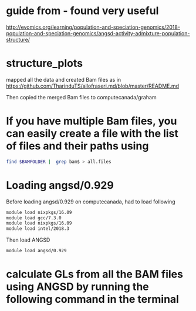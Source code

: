 # guide from - found very useful
http://evomics.org/learning/population-and-speciation-genomics/2018-population-and-speciation-genomics/angsd-activity-admixture-population-structure/

# structure_plots
mapped all the data and created  Bam files as in
https://github.com/TharinduTS/allofraseri.md/blob/master/README.md


Then copied the merged Bam files to computecanada/graham

# If you have multiple Bam files, you can easily create a file with the list of files and their paths using
```bash
find $BAMFOLDER |  grep bam$ > all.files
```
# Loading angsd/0.929

Before loading angsd/0.929 on computecanada, had to load following
```bash
module load nixpkgs/16.09
module load gcc/7.3.0
module load nixpkgs/16.09
module load intel/2018.3
```

Then load ANGSD
```bash
module load angsd/0.929
```

# calculate GLs from all the BAM files using ANGSD by running the following command in the terminal


